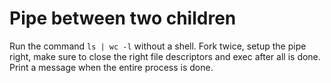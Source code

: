 # Pipe between two children

Run the command `ls | wc -l` without a shell.
Fork twice, setup the pipe right, make sure to close the right file descriptors and exec after all is done.
Print a message when the entire process is done.
